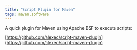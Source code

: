 ```yaml
---
title: "Script Plugin for Maven"
tags: maven,software
---
```

A quick plugin for Maven using Apache BSF to execute scripts:

[https://github.com/alexec/script-maven-plugin](https://github.com/alexec/script-maven-plugin)
